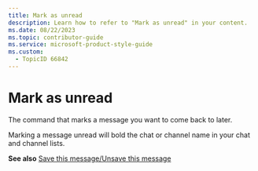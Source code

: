 ```yaml
---
title: Mark as unread
description: Learn how to refer to "Mark as unread" in your content.
ms.date: 08/22/2023
ms.topic: contributor-guide
ms.service: microsoft-product-style-guide
ms.custom:
  - TopicID 66842
---
```



# Mark as unread

The command that marks a message you want to come back to later. 

Marking a message unread will bold the chat or channel name in your chat and channel lists. 

**See also** [Save this message/Unsave this message](~/teams-style-guide/a-z-word-list/s/save-this-messageunsave-this-message.md)

